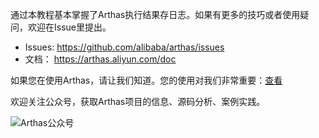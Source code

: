 通过本教程基本掌握了Arthas执行结果存日志。如果有更多的技巧或者使用疑问，欢迎在Issue里提出。

- Issues: https://github.com/alibaba/arthas/issues
- 文档： https://arthas.aliyun.com/doc

如果您在使用Arthas，请让我们知道。您的使用对我们非常重要：[查看](https://github.com/alibaba/arthas/issues/111)

欢迎关注公众号，获取Arthas项目的信息、源码分析、案例实践。

![Arthas公众号](../../assets/qrcode_gongzhonghao.jpg)

